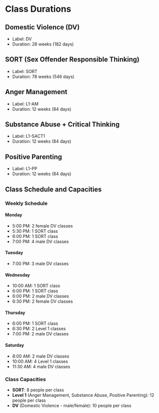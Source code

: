 # Class Durations

## Domestic Violence (DV)

- Label: DV
- Duration: 26 weeks (182 days)

## SORT (Sex Offender Responsible Thinking)

- Label: SORT
- Duration: 78 weeks (546 days)

## Anger Management

- Label: L1-AM
- Duration: 12 weeks (84 days)

## Substance Abuse + Critical Thinking

- Label: L1-SACT1
- Duration: 12 weeks (84 days)

## Positive Parenting

- Label: L1-PP
- Duration: 12 weeks (84 days)

## Class Schedule and Capacities

### Weekly Schedule

#### Monday

- 5:00 PM: 2 female DV classes
- 5:30 PM: 1 SORT class
- 6:00 PM: 1 SORT class
- 7:00 PM: 4 male DV classes

#### Tuesday

- 7:00 PM: 3 male DV classes

#### Wednesday

- 10:00 AM: 1 SORT class
- 6:00 PM: 1 SORT class
- 6:00 PM: 2 male DV classes
- 6:30 PM: 2 female DV classes

#### Thursday

- 6:00 PM: 1 SORT class
- 6:30 PM: 2 Level 1 classes
- 7:00 PM: 2 male DV classes

#### Saturday

- 8:00 AM: 2 male DV classes
- 10:00 AM: 4 Level 1 classes
- 11:30 AM: 4 male DV classes

### Class Capacities

- **SORT**: 8 people per class
- **Level 1** (Anger Management, Substance Abuse, Positive Parenting): 12 people per class
- **DV** (Domestic Violence - male/female): 10 people per class
